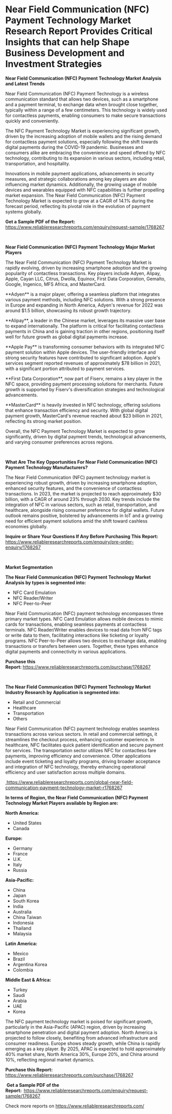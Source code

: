 <p><h1>Near Field Communication (NFC) Payment Technology Market Research Report Provides Critical Insights that can help Shape Business Development and Investment Strategies</h1></p><p><strong>Near Field Communication (NFC) Payment Technology Market Analysis and Latest Trends</strong></p>
<p><p>Near Field Communication (NFC) Payment Technology is a wireless communication standard that allows two devices, such as a smartphone and a payment terminal, to exchange data when brought close together, typically within a range of a few centimeters. This technology is widely used for contactless payments, enabling consumers to make secure transactions quickly and conveniently.</p><p>The NFC Payment Technology Market is experiencing significant growth, driven by the increasing adoption of mobile wallets and the rising demand for contactless payment solutions, especially following the shift towards digital payments during the COVID-19 pandemic. Businesses and consumers alike are embracing the convenience and speed offered by NFC technology, contributing to its expansion in various sectors, including retail, transportation, and hospitality.</p><p>Innovations in mobile payment applications, advancements in security measures, and strategic collaborations among key players are also influencing market dynamics. Additionally, the growing usage of mobile devices and wearables equipped with NFC capabilities is further propelling market expansion. The Near Field Communication (NFC) Payment Technology Market is expected to grow at a CAGR of 14.1% during the forecast period, reflecting its pivotal role in the evolution of payment systems globally.</p></p>
<p><strong>Get a Sample PDF of the Report:&nbsp;</strong> <a href="https://www.reliableresearchreports.com/enquiry/request-sample/1768267?utm_campaign=3110&utm_medium=2&utm_source=Github&utm_content=ia&utm_term=11032025&utm_id=near-field-communication-nfc-payment-technology">https://www.reliableresearchreports.com/enquiry/request-sample/1768267</a></p>
<p>&nbsp;</p>
<p><strong>Near Field Communication (NFC) Payment Technology Major Market Players</strong></p>
<p><p>The Near Field Communication (NFC) Payment Technology Market is rapidly evolving, driven by increasing smartphone adoption and the growing popularity of contactless transactions. Key players include Adyen, Alipay, Apple, Cayan LLC, Citrus, Dwolla, Equinox, First Data Corporation, Gemalto, Google, Ingenico, MFS Africa, and MasterCard.</p><p>**Adyen** is a major player, offering a seamless platform that integrates various payment methods, including NFC solutions. With a strong presence in Europe and expanding in North America, Adyen's revenue for 2022 was around $1.5 billion, showcasing its robust growth trajectory.</p><p>**Alipay**, a leader in the Chinese market, leverages its massive user base to expand internationally. The platform is critical for facilitating contactless payments in China and is gaining traction in other regions, positioning itself well for future growth as global digital payments increase. </p><p>**Apple Pay** is transforming consumer behaviors with its integrated NFC payment solution within Apple devices. The user-friendly interface and strong security features have contributed to significant adoption. Apple's services segment reported revenues of approximately $78 billion in 2021, with a significant portion attributed to payment services.</p><p>**First Data Corporation**, now part of Fiserv, remains a key player in the NFC space, providing payment processing solutions for merchants. Future growth is supported by Fiserv's diversification strategies and technological advancements.</p><p>**MasterCard** is heavily invested in NFC technology, offering solutions that enhance transaction efficiency and security. With global digital payment growth, MasterCard's revenue reached about $23 billion in 2021, reflecting its strong market position.</p><p>Overall, the NFC Payment Technology Market is expected to grow significantly, driven by digital payment trends, technological advancements, and varying consumer preferences across regions.</p></p>
<p>&nbsp;</p>
<p><strong>What Are The Key Opportunities For Near Field Communication (NFC) Payment Technology Manufacturers?</strong></p>
<p><p>The Near Field Communication (NFC) payment technology market is experiencing robust growth, driven by increasing smartphone adoption, enhanced security features, and the convenience of contactless transactions. In 2023, the market is projected to reach approximately $30 billion, with a CAGR of around 23% through 2030. Key trends include the integration of NFC in various sectors, such as retail, transportation, and healthcare, alongside rising consumer preference for digital wallets. Future outlook remains positive, bolstered by advancements in IoT and a growing need for efficient payment solutions amid the shift toward cashless economies globally.</p></p>
<p><strong>Inquire or Share Your Questions If Any Before Purchasing This Report:</strong> <a href="https://www.reliableresearchreports.com/enquiry/pre-order-enquiry/1768267?utm_campaign=3110&utm_medium=2&utm_source=Github&utm_content=ia&utm_term=11032025&utm_id=near-field-communication-nfc-payment-technology">https://www.reliableresearchreports.com/enquiry/pre-order-enquiry/1768267</a></p>
<p>&nbsp;</p>
<p><strong>Market Segmentation</strong></p>
<p><strong>The Near Field Communication (NFC) Payment Technology Market Analysis by types is segmented into:</strong></p>
<p><ul><li>NFC Card Emulation</li><li>NFC Reader/Writer</li><li>NFC Peer-to-Peer</li></ul></p>
<p><p>Near Field Communication (NFC) payment technology encompasses three primary market types. NFC Card Emulation allows mobile devices to mimic cards for transactions, enabling seamless payments at contactless terminals. NFC Reader/Writer enables devices to read data from NFC tags or write data to them, facilitating interactions like ticketing or loyalty programs. NFC Peer-to-Peer allows two devices to exchange data, enabling transactions or transfers between users. Together, these types enhance digital payments and connectivity in various applications.</p></p>
<p><strong>Purchase this Report:&nbsp;</strong><a href="https://www.reliableresearchreports.com/purchase/1768267?utm_campaign=3110&utm_medium=2&utm_source=Github&utm_content=ia&utm_term=11032025&utm_id=near-field-communication-nfc-payment-technology">https://www.reliableresearchreports.com/purchase/1768267</a></p>
<p>&nbsp;</p>
<p><strong>The Near Field Communication (NFC) Payment Technology Market Industry Research by Application is segmented into:</strong></p>
<p><ul><li>Retail and Commercial</li><li>Healthcare</li><li>Transportation</li><li>Others</li></ul></p>
<p><p>Near Field Communication (NFC) payment technology enables seamless transactions across various sectors. In retail and commercial settings, it streamlines the checkout process, enhancing customer experience. In healthcare, NFC facilitates quick patient identification and secure payment for services. The transportation sector utilizes NFC for contactless fare payments, improving efficiency and convenience. Other applications include event ticketing and loyalty programs, driving broader acceptance and integration of NFC technology, thereby enhancing operational efficiency and user satisfaction across multiple domains.</p></p>
<p><a href="https://www.reliableresearchreports.com/global-near-field-communication-payment-technology-market-r1768267?utm_campaign=3110&utm_medium=2&utm_source=Github&utm_content=ia&utm_term=11032025&utm_id=near-field-communication-nfc-payment-technology">&nbsp;https://www.reliableresearchreports.com/global-near-field-communication-payment-technology-market-r1768267</a></p>
<p><strong>In terms of Region, the Near Field Communication (NFC) Payment Technology Market Players available by Region are:</strong></p>
<p>
    <p> <strong> North America: </strong>
        <ul>
            <li>United States</li>
            <li>Canada</li>
        </ul>
        </p> 
    <p> <strong> Europe: </strong>
        <ul>
            <li>Germany</li>
            <li>France</li>
            <li>U.K.</li>
            <li>Italy</li>
            <li>Russia</li>
        </ul>
        </p> 
    <p> <strong> Asia-Pacific: </strong>
        <ul>
            <li>China</li>
            <li>Japan</li>
            <li>South Korea</li>
            <li>India</li>
            <li>Australia</li>
            <li>China Taiwan</li>
            <li>Indonesia</li>
            <li>Thailand</li>
            <li>Malaysia</li>
        </ul>
        </p> 
    <p> <strong> Latin America: </strong>
        <ul>
            <li>Mexico</li>
            <li>Brazil</li>
            <li>Argentina Korea</li>
            <li>Colombia</li>
        </ul>
        </p> 
    <p> <strong> Middle East & Africa: </strong>
        <ul>
            <li>Turkey</li>
            <li>Saudi</li>
            <li>Arabia</li>
            <li>UAE</li>
            <li>Korea</li>
        </ul>
    </p>
    </p>
<p><p>The NFC payment technology market is poised for significant growth, particularly in the Asia-Pacific (APAC) region, driven by increasing smartphone penetration and digital payment adoption. North America is projected to follow closely, benefiting from advanced infrastructure and consumer readiness. Europe shows steady growth, while China is rapidly emerging as a key player. By 2025, APAC is expected to hold approximately 40% market share, North America 30%, Europe 20%, and China around 10%, reflecting regional market dynamics.</p></p>
<p><strong>Purchase this Report: </strong><a href="https://www.reliableresearchreports.com/purchase/1768267?utm_campaign=3110&utm_medium=2&utm_source=Github&utm_content=ia&utm_term=11032025&utm_id=near-field-communication-nfc-payment-technology">https://www.reliableresearchreports.com/purchase/1768267</a></p>
<p>&nbsp;<strong>Get a Sample PDF of the Report:&nbsp;&nbsp;</strong><a href="https://www.reliableresearchreports.com/enquiry/request-sample/1768267?utm_campaign=3110&utm_medium=2&utm_source=Github&utm_content=ia&utm_term=11032025&utm_id=near-field-communication-nfc-payment-technology">https://www.reliableresearchreports.com/enquiry/request-sample/1768267</a></p>
<p><strong></strong></p>
<p>Check more reports on <a href="https://www.reliableresearchreports.com/?utm_campaign=3110&utm_medium=2&utm_source=Github&utm_content=ia&utm_term=11032025&utm_id=near-field-communication-nfc-payment-technology">https://www.reliableresearchreports.com/</a></p>